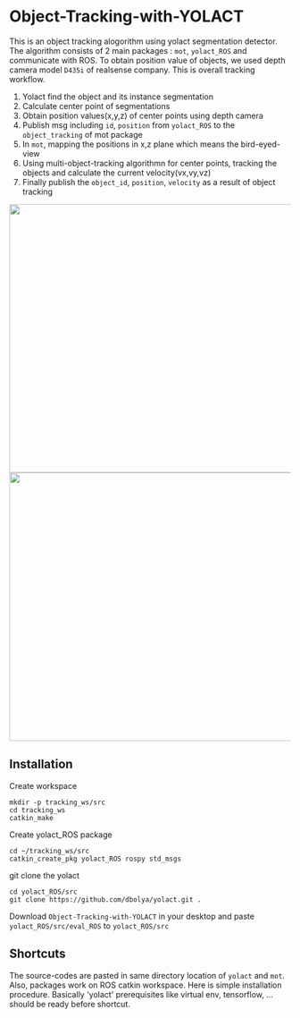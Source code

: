 # Object-Tracking-with-YOLACT
This is an object tracking alogorithm using yolact segmentation detector. The algorithm consists of 2 main packages : `mot`, `yolact_ROS` and communicate with ROS. To obtain position value of objects, we used depth camera model `D435i` of realsense company. This is overall tracking workflow.
1. Yolact find the object and its instance segmentation
2. Calculate center point of segmentations
3. Obtain position values(x,y,z) of center points using depth camera
4. Publish msg including `id`, `position` from `yolact_ROS` to the `object_tracking` of mot package
5. In `mot`, mapping the positions in x,z plane which means the bird-eyed-view
6. Using multi-object-tracking algorithmn for center points, tracking the objects and calculate the current velocity(vx,vy,vz)
7. Finally publish the `object_id`, `position`, `velocity` as a result of object tracking 

<img src = "https://user-images.githubusercontent.com/78340346/170453499-066a6601-f690-4bc3-9a71-6debc8962c33.png" width=640 height=480> 
<img src = "https://user-images.githubusercontent.com/78340346/170453504-63f05509-4b74-4953-b5af-d9297a352fd4.png" width=640 height=480>

## Installation
Create workspace
```Terminal
mkdir -p tracking_ws/src
cd tracking_ws
catkin_make
```
Create yolact_ROS package
```
cd ~/tracking_ws/src
catkin_create_pkg yolact_ROS rospy std_msgs
```
git clone the yolact
```
cd yolact_ROS/src
git clone https://github.com/dbolya/yolact.git .
```
Download `Object-Tracking-with-YOLACT` in your desktop and paste `yolact_ROS/src/eval_ROS` to `yolact_ROS/src`


## Shortcuts
The source-codes are pasted in same directory location of `yolact` and `mot`. Also, packages work on ROS catkin workspace. Here is simple installation procedure. Basically 'yolact' prerequisites like virtual env, tensorflow, ... should be ready before shortcut.

